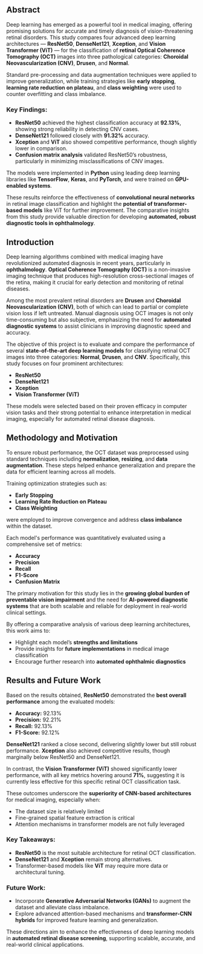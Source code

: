 ## Abstract

Deep learning has emerged as a powerful tool in medical imaging, offering promising solutions for accurate and timely diagnosis of vision-threatening retinal disorders. This study compares four advanced deep learning architectures — **ResNet50**, **DenseNet121**, **Xception**, and **Vision Transformer (ViT)** — for the classification of **retinal Optical Coherence Tomography (OCT)** images into three pathological categories: **Choroidal Neovascularization (CNV)**, **Drusen**, and **Normal**.

Standard pre-processing and data augmentation techniques were applied to improve generalization, while training strategies like **early stopping**, **learning rate reduction on plateau**, and **class weighting** were used to counter overfitting and class imbalance.

### Key Findings:
- **ResNet50** achieved the highest classification accuracy at **92.13%**, showing strong reliability in detecting CNV cases.
- **DenseNet121** followed closely with **91.32%** accuracy.
- **Xception** and **ViT** also showed competitive performance, though slightly lower in comparison.
- **Confusion matrix analysis** validated ResNet50’s robustness, particularly in minimizing misclassifications of CNV images.

The models were implemented in **Python** using leading deep learning libraries like **TensorFlow**, **Keras**, and **PyTorch**, and were trained on **GPU-enabled systems**.

These results reinforce the effectiveness of **convolutional neural networks** in retinal image classification and highlight the **potential of transformer-based models** like ViT for further improvement. The comparative insights from this study provide valuable direction for developing **automated, robust diagnostic tools in ophthalmology**.

## Introduction

Deep learning algorithms combined with medical imaging have revolutionized automated diagnosis in recent years, particularly in **ophthalmology**. **Optical Coherence Tomography (OCT)** is a non-invasive imaging technique that produces high-resolution cross-sectional images of the retina, making it crucial for early detection and monitoring of retinal diseases.

Among the most prevalent retinal disorders are **Drusen** and **Choroidal Neovascularization (CNV)**, both of which can lead to partial or complete vision loss if left untreated. Manual diagnosis using OCT images is not only time-consuming but also subjective, emphasizing the need for **automated diagnostic systems** to assist clinicians in improving diagnostic speed and accuracy.

The objective of this project is to evaluate and compare the performance of several **state-of-the-art deep learning models** for classifying retinal OCT images into three categories: **Normal**, **Drusen**, and **CNV**. Specifically, this study focuses on four prominent architectures:
- **ResNet50**
- **DenseNet121**
- **Xception**
- **Vision Transformer (ViT)**

These models were selected based on their proven efficacy in computer vision tasks and their strong potential to enhance interpretation in medical imaging, especially for automated retinal disease diagnosis.

## Methodology and Motivation

To ensure robust performance, the OCT dataset was preprocessed using standard techniques including **normalization**, **resizing**, and **data augmentation**. These steps helped enhance generalization and prepare the data for efficient learning across all models.

Training optimization strategies such as:
- **Early Stopping**
- **Learning Rate Reduction on Plateau**
- **Class Weighting**

were employed to improve convergence and address **class imbalance** within the dataset.

Each model's performance was quantitatively evaluated using a comprehensive set of metrics:
- **Accuracy**
- **Precision**
- **Recall**
- **F1-Score**
- **Confusion Matrix**

The primary motivation for this study lies in the **growing global burden of preventable vision impairment** and the need for **AI-powered diagnostic systems** that are both scalable and reliable for deployment in real-world clinical settings.

By offering a comparative analysis of various deep learning architectures, this work aims to:
- Highlight each model’s **strengths and limitations**
- Provide insights for **future implementations** in medical image classification
- Encourage further research into **automated ophthalmic diagnostics**

## Results and Future Work

Based on the results obtained, **ResNet50** demonstrated the **best overall performance** among the evaluated models:

- **Accuracy:** 92.13%
- **Precision:** 92.21%
- **Recall:** 92.13%
- **F1-Score:** 92.12%

**DenseNet121** ranked a close second, delivering slightly lower but still robust performance. **Xception** also achieved competitive results, though marginally below ResNet50 and DenseNet121.

In contrast, the **Vision Transformer (ViT)** showed significantly lower performance, with all key metrics hovering around **71%**, suggesting it is currently less effective for this specific retinal OCT classification task.

These outcomes underscore the **superiority of CNN-based architectures** for medical imaging, especially when:
- The dataset size is relatively limited
- Fine-grained spatial feature extraction is critical
- Attention mechanisms in transformer models are not fully leveraged

### Key Takeaways:
- **ResNet50** is the most suitable architecture for retinal OCT classification.
- **DenseNet121** and **Xception** remain strong alternatives.
- Transformer-based models like **ViT** may require more data or architectural tuning.

### Future Work:
- Incorporate **Generative Adversarial Networks (GANs)** to augment the dataset and alleviate class imbalance.
- Explore advanced attention-based mechanisms and **transformer-CNN hybrids** for improved feature learning and generalization.

These directions aim to enhance the effectiveness of deep learning models in **automated retinal disease screening**, supporting scalable, accurate, and real-world clinical applications.
